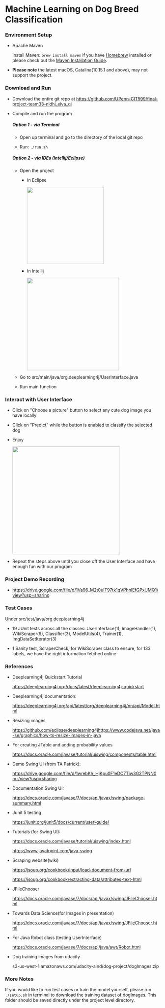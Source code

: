 # Machine Learning on Dog Breed Classification

### Environment Setup
* Apache Maven

  Install Maven:  `brew install maven` if you have [Homebrew](https://brew.sh/) installed or please check out the [Maven Installation Guide](https://maven.apache.org/install.html).
  
* **Please note** the latest macOS, Catalina(10.15.1 and above), may not support the project. 

### Download and Run
* Download the entire git repo at https://github.com/UPenn-CIT599/final-project-team33-nidhi_elva_qi

* Compile and run the program

  ##### Option 1 - via Terminal

  * Open up terminal and go to the directory of the local git repo
  
  * Run: `./run.sh`
  
  ##### Option 2 - via IDEs (Intellij/Eclipse)

  * Open the project
    
    * In Eclipse
    
      <img src="https://github.com/UPenn-CIT599/final-project-team33-nidhi_elva_qi/raw/master/img/EclipseOpenProject.png" width="250">
      
     * In Intellij
    
       <img src="https://github.com/UPenn-CIT599/final-project-team33-nidhi_elva_qi/raw/master/img/IntelliJOpenProject.png" width="300">
  
  * Go to src/main/java/org.deeplearning4j/UserInterface.java
  
  * Run main function
  
### Interact with User Interface
* Click on "Choose a picture" button to select any cute dog image you have locally

* Click on "Predict" while the button is enabled to classify the selected dog

* Enjoy

  <img src="https://github.com/UPenn-CIT599/final-project-team33-nidhi_elva_qi/raw/master/img/FinalDisplay.png" width="350">

* Repeat the steps above until you close off the User Interface and have enough fun with our program

### Project Demo Recording

  * https://drive.google.com/file/d/1Va96_M2t0uIT97tk1qVPhnlEfGPxUMQ1/view?usp=sharing

### Test Cases

Under src/test/java/org.deeplearning4j

  * 19 JUnit tests across all the classes: UserInterface(1), ImageHandler(1), WikiScraper(6), Classifier(3), ModelUtils(4), Trainer(1), ImgDataSetIterator(3)
  
  * 1 Sanity test, ScraperCheck, for WikiScraper class to ensure, for 133 labels, we have the right information fetched online

### References
* Deeplearning4j Quickstart Tutorial

  https://deeplearning4j.org/docs/latest/deeplearning4j-quickstart

* Deeplearning4j documentation:
  
  https://deeplearning4j.org/api/latest/org/deeplearning4j/nn/api/Model.html

* Resizing images 
  
  https://github.com/eclipse/deeplearning4jhttps://www.codejava.net/java-se/graphics/how-to-resize-images-in-java

* For creating JTable and adding probability values
  
  https://docs.oracle.com/javase/tutorial/uiswing/components/table.html 

* Demo Swing UI (from TA Patrick):
  
  https://drive.google.com/file/d/1wrebKh_HjKpu0F1eDC7Tiw3G2TPNN0m-/view?usp=sharing
 
* Documentation Swing UI:
  
  https://docs.oracle.com/javase/7/docs/api/javax/swing/package-summary.html
 
* Junit 5 testing
  
  https://junit.org/junit5/docs/current/user-guide/
 
* Tutorials (for Swing UI):
  
  https://docs.oracle.com/javase/tutorial/uiswing/index.html
  
  https://www.javatpoint.com/java-swing
 
* Scraping website(wiki)
  
  https://jsoup.org/cookbook/input/load-document-from-url
  
  https://jsoup.org/cookbook/extracting-data/attributes-text-html
 
* JFileChooser
  
  https://docs.oracle.com/javase/7/docs/api/javax/swing/JFileChooser.html
 
* Towards Data Science(for Images in presentation)
  
  https://docs.oracle.com/javase/7/docs/api/javax/swing/JFileChooser.html
  
* For Java Robot class (testing UserInterface)

  https://docs.oracle.com/javase/7/docs/api/java/awt/Robot.html
  
* Dog training images from udacity 

  s3-us-west-1.amazonaws.com/udacity-aind/dog-project/dogImages.zip

### More Notes
If you would like to run test cases or train the model yourself, please run `./setup.sh` in terminal to download the training dataset of dogImages. This folder should be saved directly under the project level directory.

